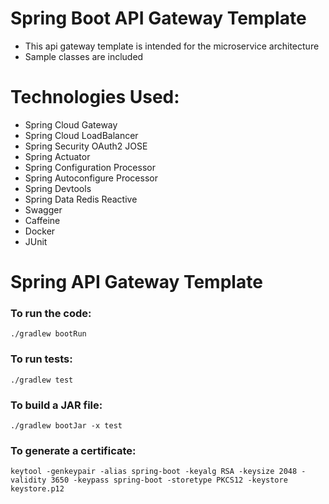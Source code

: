 # Spring Boot API Gateway Template

- This api gateway template is intended for the microservice architecture
- Sample classes are included

# Technologies Used:

- Spring Cloud Gateway
- Spring Cloud LoadBalancer
- Spring Security OAuth2 JOSE
- Spring Actuator
- Spring Configuration Processor
- Spring Autoconfigure Processor
- Spring Devtools
- Spring Data Redis Reactive
- Swagger
- Caffeine
- Docker
- JUnit

# Spring API Gateway Template

### To run the code:

`./gradlew bootRun`

### To run tests:

`./gradlew test`

### To build a JAR file:

`./gradlew bootJar -x test`

### To generate a certificate:

`keytool -genkeypair -alias spring-boot -keyalg RSA -keysize 2048 -validity 3650 -keypass spring-boot -storetype PKCS12 -keystore keystore.p12`
